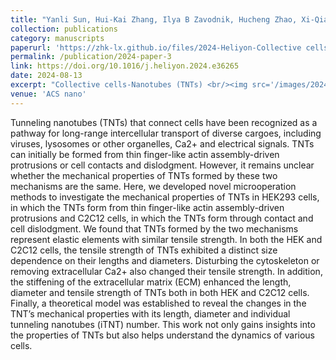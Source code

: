 ```yaml
---
title: "Yanli Sun, Hui-Kai Zhang, Ilya B Zavodnik, Hucheng Zhao, Xi-Qiao Feng. (2025) Mechanical properties of intercellular tunneling nanotubes formed by different mechanisms. Heliyon, 10 (17)"
collection: publications
category: manuscripts
paperurl: 'https://zhk-lx.github.io/files/2024-Heliyon-Collective cells.pdf'
permalink: /publication/2024-paper-3
link: https://doi.org/10.1016/j.heliyon.2024.e36265
date: 2024-08-13
excerpt: "Collective cells-Nanotubes (TNTs) <br/><img src='/images/2024-Heliyon-Collective cells.png'>"
venue: 'ACS nano'
---
```


Tunneling nanotubes (TNTs) that connect cells have been recognized as a pathway for long-range intercellular transport of diverse cargoes, including viruses, lysosomes or other organelles, Ca2+ and electrical signals. TNTs can initially be formed from thin finger-like actin assembly-driven protrusions or cell contacts and dislodgment. However, it remains unclear whether the mechanical properties of TNTs formed by these two mechanisms are the same. Here, we developed novel microoperation methods to investigate the mechanical properties of TNTs in HEK293 cells, in which the TNTs form from thin finger-like actin assembly-driven protrusions and C2C12 cells, in which the TNTs form through contact and cell dislodgment. We found that TNTs formed by the two mechanisms represent elastic elements with similar tensile strength. In both the HEK and C2C12 cells, the tensile strength of TNTs exhibited a distinct size dependence on their lengths and diameters. Disturbing the cytoskeleton or removing extracellular Ca2+ also changed their tensile strength. In addition, the stiffening of the extracellular matrix (ECM) enhanced the length, diameter and tensile strength of TNTs both in both HEK and C2C12 cells. Finally, a theoretical model was established to reveal the changes in the TNT’s mechanical properties with its length, diameter and individual tunneling nanotubes (iTNT) number. This work not only gains insights into the properties of TNTs but also helps understand the dynamics of various cells.